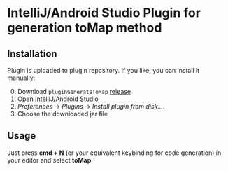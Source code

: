 # IntelliJ/Android Studio Plugin for generation toMap method

## Installation

 Plugin is uploaded to plugin repository.
 If you like, you can install it manually:

 0. Download `pluginGenerateToMap` [release](https://github.com/MrScrat/pluginGenerateToMap/blob/master/pluginGenerateToMap.jar?raw=true)
 0. Open IntelliJ/Android Studio
 0. *Preferences* -> *Plugins* -> *Install plugin from disk...*.
 0. Choose the downloaded jar file

## Usage

Just press **cmd + N** (or your equivalent keybinding for code generation) in your editor and select **toMap**.
